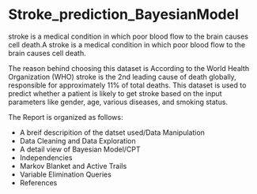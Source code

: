 # Stroke_prediction_BayesianModel
 stroke is a medical condition in which poor blood flow to the brain causes cell death.A stroke is a medical condition in which poor blood flow to the brain causes cell death.

The reason behind choosing this dataset is According to the World Health Organization (WHO) stroke is the 2nd leading cause of death globally, responsible for approximately 11% of total deaths. This dataset is used to predict whether a patient is likely to get stroke based on the input parameters like gender, age, various diseases, and smoking status.

The Report is organized as follows:

- A breif descripition of the datset used/Data Manipulation
- Data Cleaning and Data Exploration        
- A detail view of Bayesian Model/CPT
- Independencies
- Markov Blanket and Active Trails
- Variable Elimination Queries
- References
